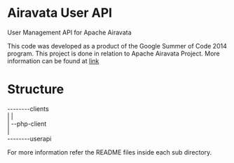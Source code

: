 Airavata User API
=================

User Management API for Apache Airavata

This code was developed as a product of the Google Summer of Code 2014 program. This project is done in relation to Apache Airavata Project. More information can be found at [link](https://cwiki.apache.org/confluence/display/AIRAVATA/GSoC+2014+-+Add+Security+capabilities+to+Airavata+Thrift+services+and+clients)

Structure
=========

 --------clients<br>
 |         |<br>
 |          --php-client<br>
 |<br>
 --------userapi<br>
 
 
 For more information refer the README files inside each sub directory.
